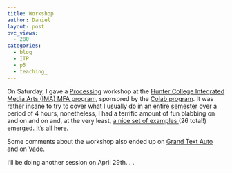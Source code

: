 ```yaml
---
title: Workshop
author: Daniel
layout: post
pvc_views:
  - 280
categories:
  - blog
  - ITP
  - p5
  - teaching_
---
```

<p>On Saturday, I gave a <a href="http://www.processing.org">Processing</a> workshop at the <a href="http://fm.hunter.cuny.edu/grad_home.shtml">Hunter College Integrated Media Arts (IMA) MFA program</a>, sponsored by the <a href="http://colab.hunter.cuny.edu/colabcms/">Colab program</a>.  It was rather insane to try to cover what I usually do in <a href="http://itp.nyu.edu/icm/shiffman/">an entire semester</a> over a period of 4 hours, nonetheless, I had a terrific amount of fun blabbing on and on and on and, at the very least, <a href="http://www.shiffman.net/teaching/workshop/">a nice set of examples </a> (26 total!) emerged.  <a href="http://www.shiffman.net/teaching/workshop/">It&#8217;s all here</a>.</p>
<p>Some comments about the workshop also ended up on <a href="http://grandtextauto.gatech.edu/2006/03/25/processing-recent-visits/">Grand Text Auto</a> and on <a href="http://abstrakt.vade.info/?p=55">Vade</a>.  </p>
<p>I&#8217;ll be doing another session on April 29th. . .</p>
